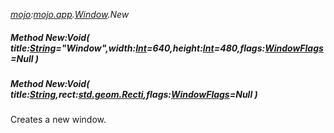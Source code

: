 _[mojo](../../modules/mojo/mojo-module.md):[mojo.app](../../modules/mojo/mojo-app.md).[Window](../../modules/mojo/mojo-app-window.md).New_
##### Method New:Void( title:[String](../../modules/wonkey/wonkey-types-string.md)="Window",width:[Int](../../modules/wonkey/wonkey-types-int.md)=640,height:[Int](../../modules/wonkey/wonkey-types-int.md)=480,flags:[WindowFlags](../../modules/mojo/mojo-app-windowflags.md)=Null )
##### Method New:Void( title:[String](../../modules/wonkey/wonkey-types-string.md),rect:[std.geom.Recti](../../modules/std/std-geom-recti.md),flags:[WindowFlags](../../modules/mojo/mojo-app-windowflags.md)=Null )
Creates a new window.
